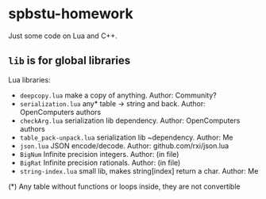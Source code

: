 # spbstu-homework

Just some code on Lua and C++.

## `lib` is for global libraries

Lua libraries:
- `deepcopy.lua` make a copy of anything. Author: Community?
- `serialization.lua` any* table -> string and back. Author: OpenComputers authors
- `checkArg.lua` serialization lib dependency. Author: OpenComputers authors
- `table_pack-unpack.lua` serialization lib ~dependency. Author: Me
- `json.lua` JSON encode/decode. Author: github.com/rxi/json.lua
- `BigNum` Infinite precision integers. Author: (in file)
- `BigRat` Infinite precision rationals. Author: (in file)
- `string-index.lua` small lib, makes string[index] return a char. Author: Me


(*) Any table without functions or loops inside, they are not convertible
